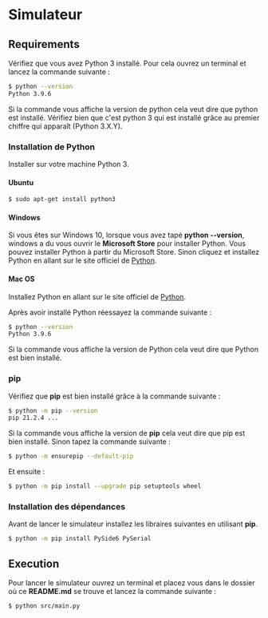 # Simulateur
## Requirements
Vérifiez que vous avez Python 3 installé. Pour cela ouvrez un terminal et lancez la commande suivante :
```sh
$ python --version
Python 3.9.6
```
Si la commande vous affiche la version de python cela veut dire que python est installé. Vérifiez bien que c'est python 3 qui est installé grâce au premier chiffre qui apparaît (Python 3.X.Y).
### Installation de Python
Installer sur votre machine Python 3.
#### Ubuntu
```sh
$ sudo apt-get install python3
```
#### Windows
Si vous êtes sur Windows 10, lorsque vous avez tapé **python --version**, windows a du vous ouvrir le **Microsoft Store** pour installer Python. Vous pouvez installer Python à partir du Microsoft Store. Sinon cliquez et installez Python en allant sur le site officiel de [Python](https://www.python.org/downloads/).

#### Mac OS
Installez Python en allant sur le site officiel de [Python](https://www.python.org/downloads/).

Après avoir installé Python réessayez la commande suivante :
```sh
$ python --version
Python 3.9.6
```
Si la commande vous affiche la version de Python cela veut dire que Python est bien installé.
### pip
Vérifiez que **pip** est bien installé grâce à la commande suivante :
```sh
$ python -m pip --version
pip 21.2.4 ...
```
Si la commande vous affiche la version de **pip** cela veut dire que pip est bien installé. Sinon tapez la commande suivante :
```sh
$ python -m ensurepip --default-pip
```
Et ensuite :
```sh
$ python -m pip install --upgrade pip setuptools wheel
```

### Installation des dépendances
Avant de lancer le simulateur installez les libraires suivantes en utilisant **pip**.
```sh
$ python -m pip install PySide6 PySerial
```

## Execution
Pour lancer le simulateur ouvrez un terminal et placez vous dans le dossier où ce **README.md** se trouve et lancez la commande suivante :
```sh
$ python src/main.py
``` 